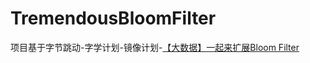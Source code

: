 # TremendousBloomFilter
项目基于字节跳动-字学计划-镜像计划-[【大数据】一起来扩展Bloom Filter](https://bytedancecampus1.feishu.cn/docx/doxcnmHZcGKFb9esgl9exOYFeTb)
